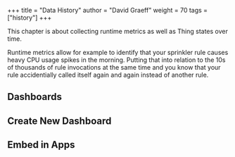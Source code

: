 +++
title = "Data History"
author = "David Graeff"
weight = 70
tags = ["history"]
+++

This chapter is about collecting runtime metrics as well as Thing states over time.

Runtime metrics allow for example to identify that your sprinkler rule causes heavy CPU usage spikes in the morning. Putting that into relation to the 10s of thousands of rule invocations at the same time and you know that your rule accidentially called itself again and again instead of another rule.

## Dashboards

## Create New Dashboard

## Embed in Apps